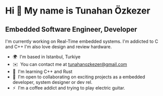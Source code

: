 Hi 👋 My name is Tunahan Özkezer
================================

Embedded Software Engineer, Developer
-------------------------------------

I'm currently working on Real-Time embedded systems. 
I'm addicted to C and C++ 
I'm also love design and review hardware.

*   🌍  I'm based in Istanbul, Turkiye
*   ✉️  You can contact me at [tunahanozkezer@gmail.com](mailto:tunahanozkezer@gmail.com)
*   🧠  I'm learning C++ and Rust
*   🤝  I'm open to collaborating on exciting projects as a embedded developer, system designer or dev rel.
*   ⚡  I'm a coffee addict and trying to play electric guitar.
